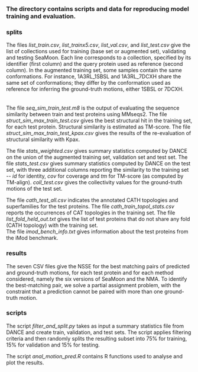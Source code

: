 <h3>The directory contains scripts and data for reproducing model training and evaluation.</h3>

<h3>splits</h3>
The files <i>list_train.csv</i>, <i>list_trainx5.csv</i>, <i>list_val.csv</i>, and <i>list_test.csv</i> give the list of collections used for training (base set or augmented set), validating and testing SeaMoon. Each line corresponds to a collection, specified by its identifier (first column) and the query protein used as reference (second column). In the augmented training set, some samples contain the same conformations. For instance, 1A3RL_1SBSL and 1A3RL_7DCXH share the same set of conformations; they differ by the conformation used as reference for inferring the ground-truth motions, either 1SBSL or 7DCXH.   

&#12288;  
The file <i>seq_sim_train_test.m8</i> is the output of evaluating the sequence similarity between train and test proteins using MMseqs2. The file <i>struct_sim_max_train_test.csv</i> gives the best structural hit in the training set, for each test protein. Structural similarity is estimated as TM-score. The file <i>struct_sim_max_train_test_kpax.csv</i> gives the results of the re-evaluation of structural similarity with Kpax.   

The file <i>stats_weighted.csv</i> gives summary statistics computed by DANCE on the union of the augmented training set, validation set and test set. The file <i>stats_test.csv</i> gives summary statistics computed by DANCE on the test set, with three additional columns reporting the similarity to the training set -- <i>id</i> for identity, <i>cov</i> for coverage and <i>tm</i> for TM-score (as computed by TM-align). <i>coll_test.csv</i> gives the collectivity values for the ground-truth motions of the test set.   

The file <i>cath_test_all.csv</i> indicates the annotated CATH topologies and superfamilies for the test proteins. The file <i>cath_train_topol_stats.csv</i> reports the occurrences of CAT topologies in the training set. The file <i>list_fold_held_out.txt</i> gives the list of test proteins that do not share any fold (CATH topology) with the training set.   
The file <i>imod_bench_info.txt</i> gives information about the test proteins from the iMod benchmark.  

<h3>results</h3>
The seven CSV files give the NSSE for the best matching pairs of predicted and ground-truth motions, for each test protein and for each method considered, namely the six versions of SeaMoon and the NMA. To identify the best-matching pair, we solve a partial assignment problem, with the constraint that a prediction cannot be paired with more than one ground-truth motion. 

<h3>scripts</h3>
The script <i>filter_and_split.py</i> takes as input a summary statistics file from DANCE and create train, validation, and test sets. The script applies filtering criteria and then randomly splits the resulting subset into 75% for training, 15% for validation and 15% for testing.   

The script <i>anal_motion_pred.R</i> contains R functions used to analyse and plot the results.
